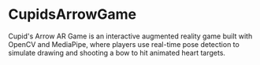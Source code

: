 # CupidsArrowGame
Cupid's Arrow AR Game is an interactive augmented reality game built with OpenCV and MediaPipe, where players use real-time pose detection to simulate drawing and shooting a bow to hit animated heart targets. 
